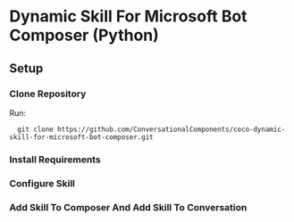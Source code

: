 # Dynamic Skill For Microsoft Bot Composer (Python)

## Setup

### Clone Repository

Run:
```
  git clone https://github.com/ConversationalComponents/coco-dynamic-skill-for-microsoft-bot-composer.git
```

### Install Requirements

### Configure Skill

### Add Skill To Composer And Add Skill To Conversation
